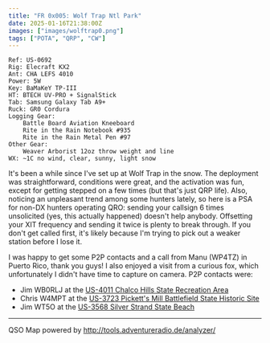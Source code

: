 ```yaml
---
title: "FR 0x005: Wolf Trap Ntl Park"
date: 2025-01-16T21:38:00Z
images: ["images/wolftrap0.png"]
tags: ["POTA", "QRP", "CW"]
---
```

```
Ref: US-0692
Rig: Elecraft KX2
Ant: CHA LEFS 4010
Power: 5W
Key: BaMaKeY TP-III
HT: BTECH UV-PRO + SignalStick
Tab: Samsung Galaxy Tab A9+
Ruck: GR0 Cordura
Logging Gear:
    Battle Board Aviation Kneeboard
    Rite in the Rain Notebook #935
    Rite in the Rain Metal Pen #97 
Other Gear:
    Weaver Arborist 12oz throw weight and line
WX: ~1C no wind, clear, sunny, light snow 
```
It's been a while since I've set up at Wolf Trap in the snow. The deployment was straightforward,
conditions were great, and the activation was fun, except for getting stepped on a few times (but that's
just QRP life). Also, noticing an unpleasant trend among some hunters lately, so here is a PSA for non-DX hunters
operating QRO: sending your callsign 6 times unsolicited (yes, this actually happened) doesn't help anybody.
Offsetting your XIT frequency and sending it twice is plenty to break through. If you don't get called first,
it's likely because I'm trying to pick out a weaker station before I lose it.

I was happy to get some P2P contacts and a call from Manu (WP4TZ) in Puerto Rico, thank you guys! I also
enjoyed a visit from a curious fox, which unfortunately I didn't have time to capture on camera. P2P contacts were:

- Jim WB0RLJ at the [US-4011 Chalco Hills State Recreation Area](https://pota.app/#/park/US-4011)
- Chris W4MPT at the [US-3723 Pickett's Mill Battlefield State Historic Site](https://pota.app/#/park/US-3723)
- Jim WT5O at the [US-3568 Silver Strand State Beach](https://pota.app/#/park/US-3568)


---
QSO Map powered by http://tools.adventureradio.de/analyzer/
